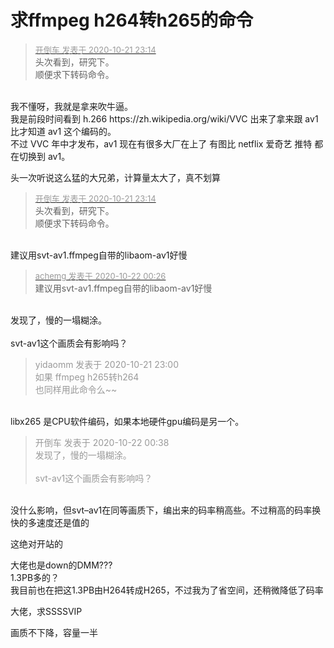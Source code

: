 # 求ffmpeg h264转h265的命令


<div class="quote"><blockquote><font size="2"><a href="https://www.hostloc.com/forum.php?mod=redirect&amp;goto=findpost&amp;pid=9333820&amp;ptid=756940" target="_blank"><font color="#999999">开倒车 发表于 2020-10-21 23:14</font></a></font><br />
头次看到，研究下。<br />
顺便求下转码命令。</blockquote></div><br />
我不懂呀，我就是拿来吹牛逼。<br />
我是前段时间看到 h.266 https://zh.wikipedia.org/wiki/VVC 出来了拿来跟 av1 比才知道 av1 这个编码的。<br />
不过 VVC 年中才发布，av1 现在有很多大厂在上了 有图比 netflix 爱奇艺 推特 都在切换到 av1。

头一次听说这么猛的大兄弟，计算量太大了，真不划算

<div class="quote"><blockquote><font size="2"><a href="https://www.hostloc.com/forum.php?mod=redirect&amp;goto=findpost&amp;pid=9333820&amp;ptid=756940" target="_blank"><font color="#999999">开倒车 发表于 2020-10-21 23:14</font></a></font><br />
头次看到，研究下。<br />
顺便求下转码命令。</blockquote></div><br />
建议用svt-av1.ffmpeg自带的libaom-av1好慢

<div class="quote"><blockquote><font size="2"><a href="https://www.hostloc.com/forum.php?mod=redirect&amp;goto=findpost&amp;pid=9334066&amp;ptid=756940" target="_blank"><font color="#999999">achemg 发表于 2020-10-22 00:26</font></a></font><br />
建议用svt-av1.ffmpeg自带的libaom-av1好慢</blockquote></div><br />
发现了，慢的一塌糊涂。<br />
<br />
svt-av1这个画质会有影响吗？

<div class="quote"><blockquote><font color="#999999">yidaomm 发表于 2020-10-21 23:00</font><br />
<font color="#999999">如果 ffmpeg h265转h264<br />
也同样用此命令么~~</font></blockquote></div><br />
libx265 是CPU软件编码，如果本地硬件gpu编码是另一个。

<div class="quote"><blockquote><font color="#999999">开倒车 发表于 2020-10-22 00:38</font><br />
<font color="#999999">发现了，慢的一塌糊涂。<br />
<br />
svt-av1这个画质会有影响吗？</font></blockquote></div><br />
没什么影响，但svt–av1在同等画质下，编出来的码率稍高些。不过稍高的码率换快的多速度还是值的

这绝对开站的

大佬也是down的DMM???<br />
1.3PB多的？<br />
我目前也在把这1.3PB由H264转成H265，不过我为了省空间，还稍微降低了码率

大佬，求SSSSVIP

画质不下降，容量一半

